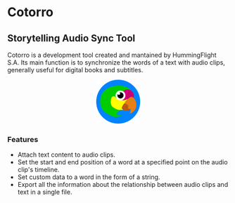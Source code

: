 # Cotorro
## Storytelling Audio Sync Tool

Cotorro is a development tool created and mantained by HummingFlight S.A. Its main function is to synchronize the words of a text with audio clips, generally useful for digital books and subtitles.

<p align="center">
  <img src="cotorro_logo.png" alt="Cotorro Logo"/>
</p>

### Features

- Attach text content to audio clips.
- Set the start and end position of a word at a specified point on the audio clip's timeline.
- Set custom data to a word in the form of a string.
- Export all the information about the relationship between audio clips and text in a single file. 